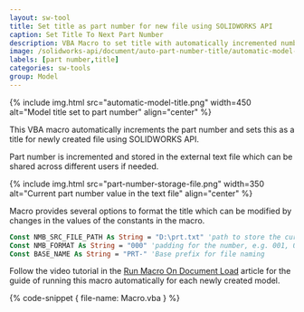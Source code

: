 ```yaml
---
layout: sw-tool
title: Set title as part number for new file using SOLIDWORKS API
caption: Set Title To Next Part Number
description: VBA Macro to set title with automatically incremented number from the shared file using SOLIDWORKS API for new files
image: /solidworks-api/document/auto-part-number-title/automatic-model-title.png
labels: [part number,title]
categories: sw-tools
group: Model
---
```

{% include img.html src="automatic-model-title.png" width=450 alt="Model title set to part number" align="center" %}

This VBA macro automatically increments the part number and sets this as a title for newly created file using SOLIDWORKS API.

Part number is incremented and stored in the external text file which can be shared across different users if needed.

{% include img.html src="part-number-storage-file.png" width=350 alt="Current part number value in the text file" align="center" %}

Macro provides several options to format the title which can be modified by changes in the values of the constants in the macro.

~~~ vb
Const NMB_SRC_FILE_PATH As String = "D:\prt.txt" 'path to store the current part index
Const NMB_FORMAT As String = "000" 'padding for the number, e.g. 001, 002, instead of 1, 2
Const BASE_NAME As String = "PRT-" 'Base prefix for file naming
~~~

Follow the video tutorial in the [Run Macro On Document Load](solidworks-api/application/documents/handle-document-load/) article for the guide of running this macro automatically for each newly created model.

{% code-snippet { file-name: Macro.vba } %}
